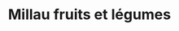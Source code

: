 ---
title: "Millau fruits et légumes"
url: /capbreton/millau-fruits-et-legumes/
shop: Gemüse & Obst
---